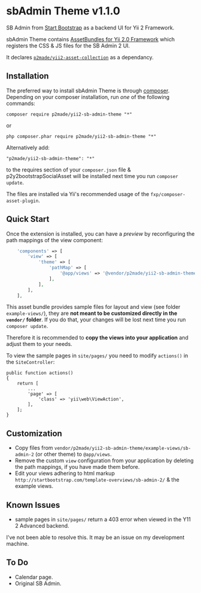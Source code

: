 sbAdmin Theme v1.1.0
====================

SB Admin from [Start Bootstrap](http://startbootstrap.com/) as a backend UI for Yii 2 Framework.

sbAdmin Theme contains [AssetBundles for Yii 2.0 Framework](http://www.yiiframework.com/doc-2.0/guide-structure-assets.html)
which registers the CSS & JS files for the SB Admin 2 UI.

It declares [`p2made/yii2-asset-collection`](https://github.com/p2made/yii2-asset-collection) as a dependancy.

Installation
------------

The preferred way to install sbAdmin Theme is through [composer](http://getcomposer.org/download/).
Depending on your composer installation, run *one* of the following commands:

```
composer require p2made/yii2-sb-admin-theme "*"
```

or

```
php composer.phar require p2made/yii2-sb-admin-theme "*"
```

Alternatively add:

```
"p2made/yii2-sb-admin-theme": "*"
```

to the requires section of your `composer.json` file & p2y2bootstrapSocialAsset will be installed next time you run `composer update`.

The files are installed via Yii's recommended usage of the `fxp/composer-asset-plugin`.

Quick Start
-----------

Once the extension is installed, you can have a *preview* by reconfiguring the path mappings of the view component:

```php
	'components' => [
		'view' => [
			'theme' => [
				'pathMap' => [
					'@app/views' => '@vendor/p2made/yii2-sb-admin-theme/example-views/sb-admin-2'
				],
			],
		],
	],
```

This asset bundle provides sample files for layout and view (see folder `example-views/`), they are **not meant to be customized directly in the `vendor/` folder**. If you do that, your changes will be lost next time you run `composer update`.

Therefore it is recommended to **copy the views into your application** and adjust them to your needs.

To view the sample pages in `site/pages/` you need to modify `actions()` in the `SiteController`:

	public function actions()
	{
		return [
			...
			'page' => [
				'class' => 'yii\web\ViewAction',
			],
		];
	}

Customization
-------------

- Copy files from `vendor/p2made/yii2-sb-admin-theme/example-views/sb-admin-2` (or other theme) to `@app/views`.
- Remove the custom `view` configuration from your application by deleting the path mappings, if you have made them before.
- Edit your views adhering to html markup `http://startbootstrap.com/template-overviews/sb-admin-2/` & the example views.

Known Issues
------------

- sample pages in `site/pages/` return a 403 error when viewed in the Y11 2 Advanced backend.

I've not been able to resolve this. It may be an issue on my development machine.

To Do
-----

- Calendar page.
- Original SB Admin.



